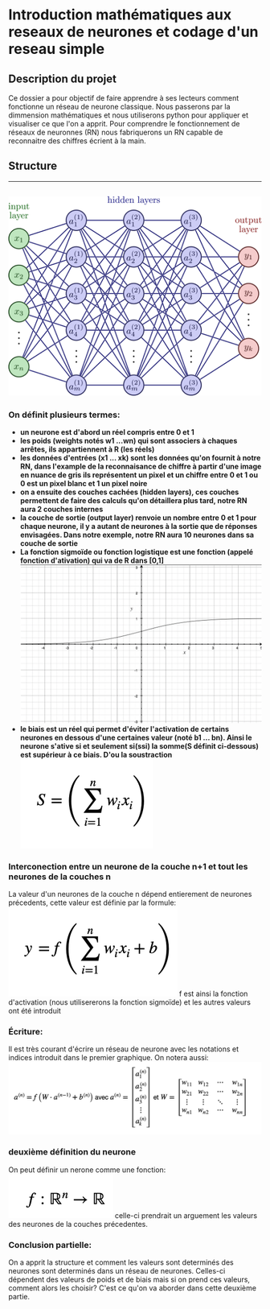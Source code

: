 # Introduction mathématiques aux reseaux de neurones et codage d'un reseau simple

## Description du projet

Ce dossier a pour objectif de faire apprendre à ses lecteurs comment fonctionne un réseau de neurone classique. Nous passerons par la dimmension mathématiques et nous utiliserons python pour appliquer et visualiser ce que l'on a apprit. Pour comprendre le fonctionnement de réseaux de neuronnes (RN) nous fabriquerons un RN capable de reconnaitre des chiffres écrient à la main.


## Structure
---
![reseau-de-neurones](https://github.com/Armanddevacc/introduction-mathematiques-reseaux-neurones-et-codage/blob/main/image/NN.png)
---
### On définit plusieurs termes:
- **un neurone est d'abord un réel compris entre 0 et 1**
- **les poids (weights notés w1 ...wn) qui sont associers à chaques arrêtes, ils appartiennent à R (les réels)**
- **les données d'entrées (x1 ... xk) sont les données qu'on fournit à notre RN, dans l'example de la reconnaisance de chiffre à partir d'une image en nuance de gris ils représentent un pixel et un chiffre entre 0 et 1 ou 0 est un pixel blanc et 1 un pixel noire**
- **on a ensuite des couches cachées (hidden layers), ces couches permettent de faire des calculs qu'on détaillera plus tard, notre RN aura 2 couches internes**
- **la couche de sortie (output layer) renvoie un nombre entre 0 et 1 pour chaque neurone, il y a autant de neurones à la sortie que de réponses envisagées. Dans notre exemple, notre RN aura 10 neurones dans sa couche de sortie**
- **La fonction sigmoïde ou fonction logistique est une fonction (appelé fonction d'ativation) qui va de R dans [0,1]**
![fonction](https://github.com/Armanddevacc/introduction-mathematiques-reseaux-neurones-et-codage/blob/main/image/fonction-sigmoide.png)
- **le biais est un réel qui permet d'éviter l'activation de certains neurones en dessous d'une certaines valeur (noté b1 ... bn). Ainsi le neurone s'ative si et seulement si(ssi) la somme(S définit ci-dessous) est supérieur à ce biais. D'ou la soustraction**
![Equation](https://github.com/Armanddevacc/introduction-mathematiques-reseaux-neurones-et-codage/blob/main/image/somme.png)

### Interconection entre un neurone de la couche n+1 et tout les neurones de la couches n
La valeur d'un neurones de la couche n dépend entierement de neurones précedents, cette valeur est définie par la formule:
![Equation](https://github.com/Armanddevacc/introduction-mathematiques-reseaux-neurones-et-codage/blob/main/image/fonction-neurone.png)
f est ainsi la fonction d'activation (nous utilisererons la fonction sigmoïde) et les autres valeurs ont été introduit
### Écriture:
Il est très courant d'écrire un réseau de neurone avec les notations et indices introduit dans le premier graphique. On notera aussi:
![Equation](https://github.com/Armanddevacc/introduction-mathematiques-reseaux-neurones-et-codage/blob/main/image/notation.png)
### deuxième définition du neurone 
On peut définir un nerone comme une fonction:
![Equation](https://github.com/Armanddevacc/introduction-mathematiques-reseaux-neurones-et-codage/blob/main/image/fonction_R^n.png)
celle-ci prendrait un arguement les valeurs des neurones de la couches précedentes.

### Conclusion partielle:

On a apprit la structure et comment les valeurs sont determinés des neurones sont determinés dans un réseau de neurones. Celles-ci dépendent des valeurs de poids et de biais mais si on prend ces valeurs, comment alors les choisir? C'est ce qu'on va aborder dans cette deuxième partie.

